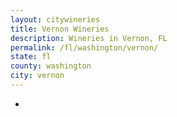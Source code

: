 ```yaml
---
layout: citywineries
title: Vernon Wineries
description: Wineries in Vernon, FL
permalink: /fl/washington/vernon/
state: fl
county: washington
city: vernon
---
```

-
